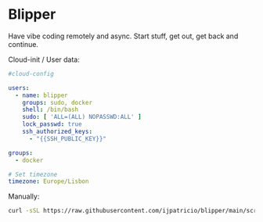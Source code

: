 # Blipper

Have vibe coding remotely and async. Start stuff, get out, get back and continue.


Cloud-init / User data:

```yml
#cloud-config

users:
  - name: blipper
    groups: sudo, docker
    shell: /bin/bash
    sudo: [ 'ALL=(ALL) NOPASSWD:ALL' ]
    lock_passwd: true
    ssh_authorized_keys:
      - "{{SSH_PUBLIC_KEY}}"

groups:
  - docker

# Set timezone
timezone: Europe/Lisbon
```

Manually:

```bash
curl -sSL https://raw.githubusercontent.com/ijpatricio/blipper/main/scripts/start.sh | bash
```

